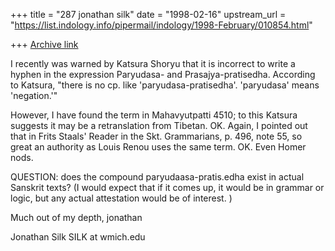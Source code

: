 +++
title = "287 jonathan silk"
date = "1998-02-16"
upstream_url = "https://list.indology.info/pipermail/indology/1998-February/010854.html"

+++
[Archive link](https://list.indology.info/pipermail/indology/1998-February/010854.html)

I recently was warned by Katsura Shoryu that it is incorrect to write a
hyphen in the expression Paryudasa- and Prasajya-pratisedha. According to
Katsura,  "there is no cp. like 'paryudasa-pratisedha'. 'paryudasa' means
'negation.'"

However, I have found the term in Mahavyutpatti 4510; to this Katsura
suggests it may be a retranslation from Tibetan. OK. Again, I pointed out
that in Frits Staals' Reader in the Skt. Grammarians, p. 496, note 55,  so
great an authority as Louis Renou uses the same term. OK. Even Homer nods.

QUESTION: does the compound paryudaasa-pratis.edha exist in actual Sanskrit
texts? (I would expect that if it comes up, it would be in grammar or
logic, but any actual attestation would be of interest. )

Much out of my depth, jonathan

Jonathan Silk
SILK at wmich.edu



